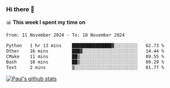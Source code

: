 ### Hi there 👋

📊 **This week I spent my time on**
<!--START_SECTION:waka-->

```txt
From: 11 November 2024 - To: 18 November 2024

Python   1 hr 13 mins    ███████████████▓░░░░░░░░░   62.73 %
Other    16 mins         ███▓░░░░░░░░░░░░░░░░░░░░░   14.44 %
CMake    11 mins         ██▒░░░░░░░░░░░░░░░░░░░░░░   09.55 %
Bash     10 mins         ██▒░░░░░░░░░░░░░░░░░░░░░░   09.29 %
Text     2 mins          ▒░░░░░░░░░░░░░░░░░░░░░░░░   01.77 %
```

<!--END_SECTION:waka-->


[![Paul's github stats](https://github-readme-stats.vercel.app/api?username=mickeyouyou&theme=dracula&show_icons=true)](https://github.com/anuraghazra/github-readme-stats)
